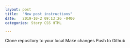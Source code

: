 ```yaml
---
layout: post
title:  "New post instructions"
date:   2019-10-2 09:13:26 -0400
categories: Story CSS HTML

---
```

Clone repository to your local
Make changes
Push to Github